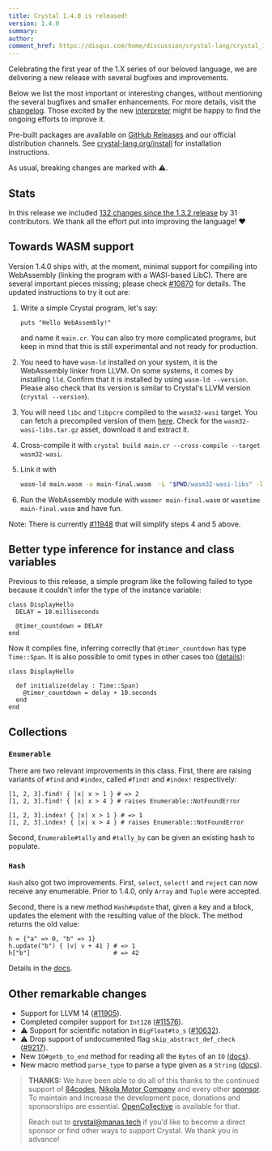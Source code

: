 ```yaml
---
title: Crystal 1.4.0 is released!
version: 1.4.0
summary:
author:
comment_href: https://disqus.com/home/discussion/crystal-lang/crystal_140_is_released/
---
```


Celebrating the first year of the 1.X series of our beloved language, we are delivering a new release with several bugfixes and improvements.

Below we list the most important or interesting changes, without mentioning the several bugfixes and smaller enhancements. For more details, visit the [changelog](https://github.com/crystal-lang/crystal/releases/tag/1.4.0). Those excited by the new [interpreter](https://crystal-lang.org/2021/12/29/crystal-i.html) might be happy to find the ongoing efforts to improve it.

Pre-built packages are available on [GitHub Releases](https://github.com/crystal-lang/crystal/releases/tag/1.4.0) and our official distribution channels.
See [crystal-lang.org/install](https://crystal-lang.org/install/) for installation instructions.

As usual, breaking changes are marked with ⚠️.

## Stats

In this release we included [132 changes since the 1.3.2 release](https://github.com/crystal-lang/crystal/pulls?q=is%3Apr+milestone%3A1.4.0) by 31 contributors. We thank all the effort put into improving the language! ❤️

## Towards WASM support

Version 1.4.0 ships with, at the moment, minimal support for compiling into WebAssembly (linking the program with a WASI-based LibC). There are several important pieces missing; please check [#10870](https://github.com/crystal-lang/crystal/pull/10870) for details. The updated instructions to try it out are:

1. Write a simple Crystal program, let's say:

   ```crystal
   puts "Hello WebAssembly!"
   ```

    and name it `main.cr`.
    You can also try more complicated programs, but keep in mind that this is still experimental
    and not ready for production.

2. You need to have `wasm-ld` installed on your system, it is the WebAssembly linker from LLVM.
    On some systems, it comes by installing `lld`. Confirm that it is installed by using
    `wasm-ld --version`. Please also check that its version is similar to Crystal's LLVM version
    (`crystal --version`).

3. You will need `libc` and `libpcre` compiled to the `wasm32-wasi` target. You can fetch a
   precompiled version of them [here](https://github.com/lbguilherme/wasm-libs/releases).
   Check for the `wasm32-wasi-libs.tar.gz` asset, download it and extract it.

4. Cross-compile it with `crystal build main.cr --cross-compile --target wasm32-wasi`.

5. Link it with

   ```bash
   wasm-ld main.wasm -o main-final.wasm  -L "$PWD/wasm32-wasi-libs" -lc -lpcre -lclang_rt.builtins-wasm32
   ```

6. Run the WebAssembly module with `wasmer main-final.wasm` or `wasmtime main-final.wasm` and have fun.

Note: There is currently [#11948](https://github.com/crystal-lang/crystal/pull/11948) that will simplify steps 4 and 5 above.

## Better type inference for instance and class variables

Previous to this release, a simple program like the following failed to type because it couldn't infer the type of the instance variable:

```crystal
class DisplayHello
  DELAY = 10.milliseconds

  @timer_countdown = DELAY
end
```

Now it compiles fine, inferring correctly that `@timer_countdown` has type `Time::Span`. It is also possible to omit types in other cases too ([details](https://github.com/crystal-lang/crystal/pull/11812)):

```crystal
class DisplayHello

  def initialize(delay : Time::Span)
    @timer_countdown = delay + 10.seconds
  end
end
```

## Collections

### `Enumerable`

There are two relevant improvements in this class. First, there are raising variants of `#find` and `#index`, called `#find!` and `#index!` respectively:

```crystal
[1, 2, 3].find! { |x| x > 1 } # => 2
[1, 2, 3].find! { |x| x > 4 } # raises Enumerable::NotFoundError

[1, 2, 3].index! { |x| x > 1 } # => 1
[1, 2, 3].index! { |x| x > 4 } # raises Enumerable::NotFoundError
```

Second, `Enumerable#tally` and `#tally_by` can be given an existing hash to populate.

### `Hash`

`Hash` also got two improvements. First, `select`, `select!` and `reject` can now receive any enumerable. Prior to 1.4.0, only `Array` and `Tuple` were accepted.

Second, there is a new method `Hash#update` that, given a key and a block, updates the element with the resulting value of the block. The method returns the old value:

```crystal
h = {"a" => 0, "b" => 1}
h.update("b") { |v| v + 41 } # => 1
h["b"]                       # => 42
```

Details in the [docs](https://crystal-lang.org/api/1.4.0/Hash.html#update%28key%3AK%2C%26%3AV-%3EV%29%3AV-instance-method).

## Other remarkable changes

- Support for LLVM 14 ([#11905](https://github.com/crystal-lang/crystal/pull/11905)).
- Completed compiler support for `Int128` ([#11576](https://github.com/crystal-lang/crystal/pull/11576)).
- ⚠️ Support for scientific notation in `BigFloat#to_s` ([#10632](https://github.com/crystal-lang/crystal/pull/10632)).
- ⚠️ Drop support of undocumented flag `skip_abstract_def_check` ([#9217](https://github.com/crystal-lang/crystal/pull/9217)).
- New `IO#getb_to_end` method for reading all the `Bytes` of an `IO` ([docs](https://crystal-lang.org/api/1.4.0/IO.html#getb_to_end%3ABytes-instance-method)).
- New macro method `parse_type` to parse a type given as a `String` ([docs](https://crystal-lang.org/api/1.4.0/Crystal/Macros.html#parse_type%28type_name%3AStringLiteral%29%3APath%7CGeneric%7CProcNotation%7CMetaclass-instance-method)).

> **THANKS:**
> We have been able to do all of this thanks to the continued support of [84codes](https://www.84codes.com/), [Nikola Motor Company](https://nikolamotor.com/) and every other [sponsor](/sponsors). To maintain and increase the development pace, donations and sponsorships are essential. [OpenCollective](https://opencollective.com/crystal-lang) is available for that.
>
> Reach out to [crystal@manas.tech](mailto:crystal@manas.tech) if you’d like to become a direct sponsor or find other ways to support Crystal. We thank you in advance!
